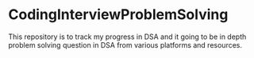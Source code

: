 # CodingInterviewProblemSolving
This repository is to track my progress in DSA and it going to be in depth problem solving question in DSA from various platforms and resources.
